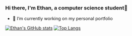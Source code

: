 ### Hi there, I'm Ethan, a computer science student👋

- 🔭 I’m currently working on my personal portfolio


[![Ethan's GitHub stats](https://github-readme-stats-five-tau-93.vercel.app/api?username=ethanbtlr&theme=synthwave&show_icons=true)](https://github.com/ethanbtlr/github-readme-stats)
[![Top Langs](https://github-readme-stats-five-tau-93.vercel.app/api/top-langs/?username=ethanbtlr&theme=synthwave&show_icons=true&layout=compact)](https://github.com/ethanbtlr/github-readme-stats)

<!--
**ethanbtlr/ethanbtlr** is a ✨ _special_ ✨ repository because its `README.md` (this file) appears on your GitHub profile.

Here are some ideas to get you started:

- 🌱 I’m currently learning ...
- 👯 I’m looking to collaborate on ...
- 🤔 I’m looking for help with ...
- 💬 Ask me about ...
- 📫 How to reach me: ...
- 😄 Pronouns: ...
- ⚡ Fun fact: ...
-->
